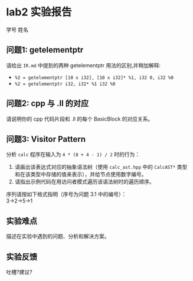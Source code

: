 # lab2 实验报告
学号 姓名

## 问题1: getelementptr
请给出 `IR.md` 中提到的两种 getelementptr 用法的区别,并稍加解释:
  - `%2 = getelementptr [10 x i32], [10 x i32]* %1, i32 0, i32 %0`
  - `%2 = getelementptr i32, i32* %1 i32 %0`

## 问题2: cpp 与 .ll 的对应
请说明你的 cpp 代码片段和 .ll 的每个 BasicBlock 的对应关系。

## 问题3: Visitor Pattern
分析 `calc` 程序在输入为 `4 * (8 + 4 - 1) / 2` 时的行为：
1. 请画出该表达式对应的抽象语法树（使用 `calc_ast.hpp` 中的 `CalcAST*` 类型和在该类型中存储的值来表示），并给节点使用数字编号。
2. 请指出示例代码在用访问者模式遍历该语法树时的遍历顺序。

序列请按如下格式指明（序号为问题 3.1 中的编号）：  
3->2->5->1

## 实验难点
描述在实验中遇到的问题、分析和解决方案。

## 实验反馈
吐槽?建议?
